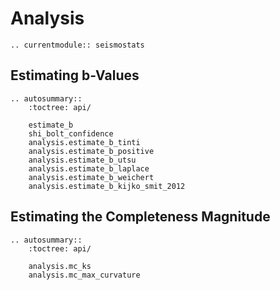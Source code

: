 # Analysis

```{eval-rst}
.. currentmodule:: seismostats
```

## Estimating b-Values

```{eval-rst}
.. autosummary::
    :toctree: api/

    estimate_b
    shi_bolt_confidence
    analysis.estimate_b_tinti
    analysis.estimate_b_positive
    analysis.estimate_b_utsu
    analysis.estimate_b_laplace
    analysis.estimate_b_weichert
    analysis.estimate_b_kijko_smit_2012
```

## Estimating the Completeness Magnitude
```{eval-rst}
.. autosummary::
    :toctree: api/

    analysis.mc_ks
    analysis.mc_max_curvature
```